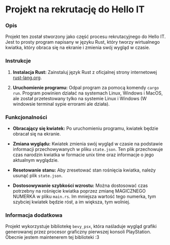 # Projekt na rekrutację do Hello IT

### Opis

Projekt ten został stworzony jako część procesu rekrutacyjnego do Hello IT. Jest to prosty program napisany w języku Rust, który tworzy wirtualnego kwiatka, który obraca się na ekranie i zmienia swój wygląd w czasie.

### Instrukcje

1. **Instalacja Rust:** 
   Zainstaluj język Rust z oficjalnej strony internetowej [rust-lang.org](https://www.rust-lang.org/learn/get-started).

2. **Uruchomienie programu:**
   Odpal program za pomocą komendy `cargo run`. Program powinien działać na systemach Linux, Windows i MacOS, ale został przetestowany tylko na systemie Linux i Windows (W windowsie terminal sypie errorami ale działa).

### Funkcjonalności

- **Obracający się kwiatek:** Po uruchomieniu programu, kwiatek będzie obracał się na ekranie.

- **Zmiana wyglądu:** Kwiatek zmienia swój wygląd w czasie na podstawie informacji przechowywanych w pliku `state.json`. Ten plik przechowuje czas narodzin kwiatka w formacie unix time oraz informacje o jego aktualnym wyglądzie.

- **Resetowanie stanu:** Aby zresetować stan rośnięcia kwiatka, należy usunąć plik `state.json`.

- **Dostosowywanie szybkości wzrostu:** Można dostosować czas potrzebny na rośnięcie kwiatka poprzez zmianę MAGICZNEGO NUMERKA w pliku `main.rs`. Im mniejsza wartość tego numerka, tym szybciej kwiatek będzie rósł, a im większa, tym wolniej.

### Informacja dodatkowa

Projekt wykorzystuje bibliotekę `bevy_psx`, która naśladuje wygląd grafiki generowanej przez procesor graficzny pierwszej konsoli PlayStation.
Obecnie jestem maintenerem tej biblioteki :3
